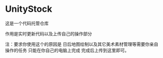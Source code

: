 # UnityStock

这是一个代码托管仓库

作用是实时更新代码以及上传自己的操作部分

注：要求你使用这个的原因是
日后地图绘制以及其它美术素材管理等需要你亲自操作的任务
只能在你自己的电脑上完成
完成后上传到这里即可。
